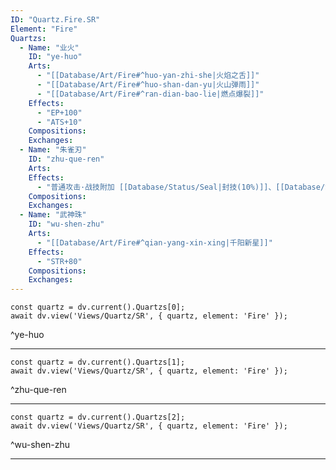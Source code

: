 ```yaml
---
ID: "Quartz.Fire.SR"
Element: "Fire"
Quartzs:
  - Name: "业火"
    ID: "ye-huo"
    Arts:
      - "[[Database/Art/Fire#^huo-yan-zhi-she|火焰之舌]]"
      - "[[Database/Art/Fire#^huo-shan-dan-yu|火山弹雨]]"
      - "[[Database/Art/Fire#^ran-dian-bao-lie|燃点爆裂]]"
    Effects:
      - "EP+100"
      - "ATS+10"
    Compositions:
    Exchanges:
  - Name: "朱雀刃"
    ID: "zhu-que-ren"
    Arts:
    Effects:
      - "普通攻击·战技附加 [[Database/Status/Seal|封技(10%)]]、[[Database/Status/Burn|炎伤(10%)]]"
    Compositions:
    Exchanges:
  - Name: "武神珠"
    ID: "wu-shen-zhu"
    Arts:
      - "[[Database/Art/Fire#^qian-yang-xin-xing|千阳新星]]"
    Effects:
      - "STR+80"
    Compositions:
    Exchanges:
---
```

```dataviewjs
const quartz = dv.current().Quartzs[0];
await dv.view('Views/Quartz/SR', { quartz, element: 'Fire' });
```
^ye-huo

---

```dataviewjs
const quartz = dv.current().Quartzs[1];
await dv.view('Views/Quartz/SR', { quartz, element: 'Fire' });
```
^zhu-que-ren

---

```dataviewjs
const quartz = dv.current().Quartzs[2];
await dv.view('Views/Quartz/SR', { quartz, element: 'Fire' });
```
^wu-shen-zhu

---
